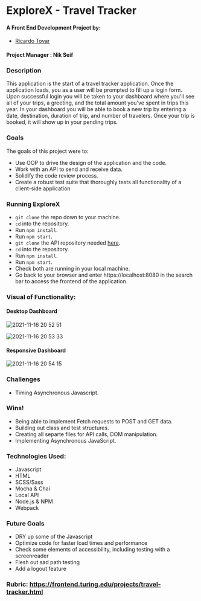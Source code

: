 # ExploreX - Travel Tracker

#### A Front End Development Project by:
- [Ricardo Tovar](https://github.com/JRicardoT)

#### Project Manager : Nik Seif 

### Description
This application is the start of a travel tracker application. Once the application loads, you as a user will be prompted to fill up a login form. Upon successful login you will be taken to your dashboard where you'll see all of your trips, a greeting, and the total amount you've spent in trips this year. In your dashboard you will be able to book a new trip by entering a date, destination, duration of trip, and number of travelers. Once your trip is booked, it will show up in your pending trips.

### Goals
The goals of this project were to:
- Use OOP to drive the design of the application and the code.
- Work with an API to send and receive data.
- Solidify the code review process.
- Create a robust test suite that thoroughly tests all functionality of a client-side application

### Running ExploreX
- `git clone` the repo down to your machine.
- `cd` into the repository.
- Run `npm install`.
- Run `npm start`.
- `git clone` the API repository needed [here](https://github.com/turingschool-examples/travel-tracker-api).
- `cd` into the repository.
- Run `npm install`.
- Run `npm start`.
- Check both are running in your local machine. 
- Go back to your browser and enter https://localhost:8080 in the search bar to access the frontend of the application.

### Visual of Functionality:

#### Desktop Dashboard
![2021-11-16 20 52 51](https://user-images.githubusercontent.com/86930028/142131814-3c6ddd44-d1a5-42b1-8962-0341adb0d437.gif)

![2021-11-16 20 53 33](https://user-images.githubusercontent.com/86930028/142131916-83a144ed-5969-4d9e-8466-4861c258422d.gif)


#### Responsive Dashboard
![2021-11-16 20 54 15](https://user-images.githubusercontent.com/86930028/142131963-e4aebb57-1f5b-4a8e-86c9-1d74bdda40aa.gif)


### Challenges
- Timing Asynchronous Javascript.

 ### Wins!
 - Being able to implement Fetch requests to POST and GET data.
 - Building out class and test structures.
 - Creating all separte files for API calls, DOM manipulation.
 - Implementing Asynchronous JavaScript.

### Technologies Used:
- Javascript
- HTML
- SCSS/Sass
- Mocha & Chai
- Local API
- Node.js & NPM
- Webpack

### Future Goals
- DRY up some of the Javascript
- Optimize code for faster load times and performance
- Check some elements of accessibility, including testing with a screenreader
- Flesh out sad path testing
- Add a logout feature

### Rubric: https://frontend.turing.edu/projects/travel-tracker.html